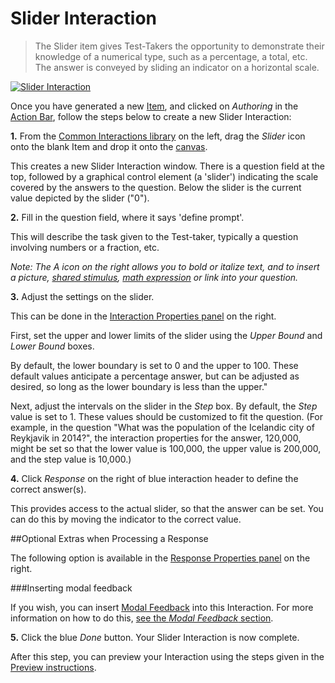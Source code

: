 # Slider Interaction

>The Slider item gives Test-Takers the opportunity to demonstrate their knowledge of a numerical type, such as a percentage, a total, etc. The answer is conveyed by sliding an indicator on a horizontal scale.

[![Slider Interaction]()](https://www.youtube.com/watch?v=fqrbvbavhuA)


Once you have generated a new [Item](../appendix/glossary.md#item), and clicked on *Authoring* in the [Action Bar](../appendix/glossary.md#action-bar), follow the steps below to create a new Slider Interaction:


**1.** From the [Common Interactions library](../appendix/glossary.md#common-interactions-library) on the left, drag the *Slider* icon onto the blank Item and drop it onto the [canvas](../appendix/glossary.md#canvas).

This creates a new Slider Interaction window. There is a question field at the top, followed by a graphical control element (a 'slider') indicating the scale covered by the answers to the question. Below the slider is the current value depicted by the slider ("0").

**2.** Fill in the question field, where it says 'define prompt'. 

This will describe the task given to the Test-taker, typically a question involving numbers or a fraction, etc. 

*Note: The A icon on the right allows you to bold or italize text, and to insert a picture, [shared stimulus](../appendix/glossary.md#shared-stimulus), [math expression](../appendix/glossary.md#math-expression) or link into your question.*

**3.** Adjust the settings on the slider.

This can be done in the [Interaction Properties panel](../appendix/glossary.md#interaction-properties-panel) on the right.

First, set the upper and lower limits of the slider using the *Upper Bound* and *Lower Bound* boxes.

By default, the lower boundary is set to 0 and the upper to 100. These default values anticipate a percentage answer, but can be adjusted as desired, so long as the lower boundary is less than the upper."

Next, adjust the intervals on the slider in the *Step* box. By default, the *Step* value is set to 1. These values should be customized to fit the question. (For example, in the question "What was the population of the Icelandic city of Reykjavik in 2014?", the interaction properties for the answer, 120,000, might be set so that the lower value is 100,000, the upper value is 200,000, and the step value is 10,000.)

**4.** Click *Response* on the right of blue interaction header to define the correct answer(s).

This provides access to the actual slider, so that the answer can be set. You can do this by moving the indicator to the correct value. 

<aside class="optional-extras">
##Optional Extras when Processing a Response

The following option is available in the [Response Properties panel](../appendix/glossary.md#response-properties-panel) on the right.

###Inserting modal feedback

If you wish, you can insert [Modal Feedback](../appendix/glossary.md#modal-feedback) into this Interaction. For more information on how to do this, [see the *Modal Feedback* section](../items/modal-feedback.md).
</aside>


**5.** Click the blue *Done* button. Your Slider Interaction is now complete.

After this step, you can preview your Interaction using the steps given in the [Preview instructions](../items/preview.md).